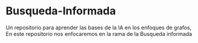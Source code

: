 # Busqueda-Informada
Un repositorio para aprender las bases de la IA en los enfoques de grafos, En este repositorio nos enfocaremos en la rama de la Busqueda informada
